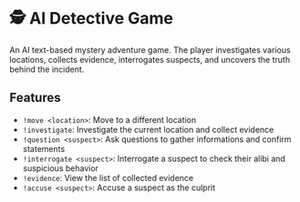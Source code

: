 # 🕵️ AI Detective Game

An AI text-based mystery adventure game. The player investigates various locations, collects evidence, interrogates suspects, and uncovers the truth behind the incident.

## Features

- `!move <location>`: Move to a different location  
- `!investigate`: Investigate the current location and collect evidence
- `!question <suspect>`: Ask questions to gather informations and confirm statements
- `!interrogate <suspect>`: Interrogate a suspect to check their alibi and suspicious behavior
- `!evidence`: View the list of collected evidence
- `!accuse <suspect>`: Accuse a suspect as the culprit

## 
